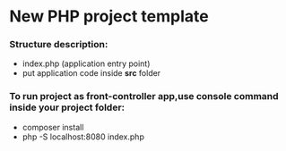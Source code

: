# New PHP project template
### Structure description:
- index.php (application entry point)
- put application code inside **src** folder

### To run project as front-controller app,use console command inside your project folder:
- composer install
- php -S localhost:8080 index.php
